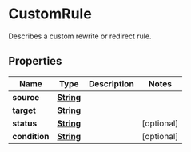 

# CustomRule

 Describes a custom rewrite or redirect rule. 

## Properties

| Name | Type | Description | Notes |
|------------ | ------------- | ------------- | -------------|
|**source** | [**String**](String.md) |  |  |
|**target** | [**String**](String.md) |  |  |
|**status** | [**String**](String.md) |  |  [optional] |
|**condition** | [**String**](String.md) |  |  [optional] |



